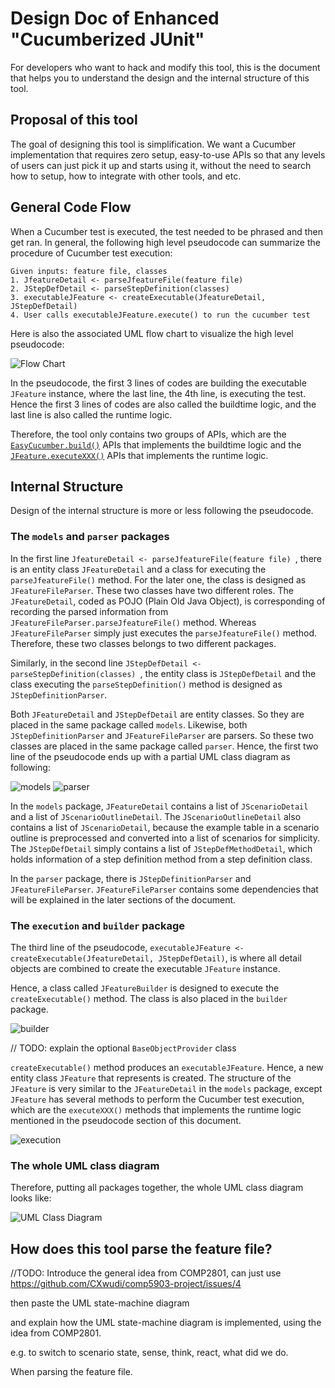 # Design Doc of Enhanced "Cucumberized JUnit"

For developers who want to hack and modify this tool,
this is the document that helps you to understand the design and the internal structure of this tool.

## Proposal of this tool

The goal of designing this tool is simplification. We want a Cucumber implementation that requires zero setup,
easy-to-use APIs so that any levels of users can just pick it up and starts using it, without the need to search how to
setup, how to integrate with other tools, and etc.

## General Code Flow

When a Cucumber test is executed, the test needed to be phrased and then get ran. In general, the following high level
pseudocode can summarize the procedure of Cucumber test execution:

```
Given inputs: feature file, classes 
1. JfeatureDetail <- parseJfeatureFile(feature file) 
2. JStepDefDetail <- parseStepDefinition(classes) 
3. executableJFeature <- createExecutable(JfeatureDetail, JStepDefDetail)
4. User calls executableJFeature.execute() to run the cucumber test
```

Here is also the associated UML flow chart to visualize the high level pseudocode:

![Flow Chart](images/5903%20diagram-Overall%20Flow.drawio.png)

In the pseudocode, the first 3 lines of codes are building the executable `JFeature` instance, where the last line, the
4th line, is executing the test. Hence the first 3 lines of codes are also called the buildtime logic, and the last line
is also called the runtime logic.

Therefore, the tool only contains two groups of APIs, which are
the [`EasyCucumber.build()`](../src/main/java/scs/comp5903/cucumber/EasyCucumber.java) APIs that implements the
buildtime logic and the [`JFeature.executeXXX()`](../src/main/java/scs/comp5903/cucumber/execution/JFeature.java) APIs
that implements the runtime logic.

## Internal Structure

Design of the internal structure is more or less following the pseudocode.

### The `models` and `parser` packages

In the first line `JfeatureDetail <- parseJfeatureFile(feature file) `, there is an entity class `JFeatureDetail` and a
class for executing the `parseJfeatureFile()` method. For the later one, the class is designed as `JFeatureFileParser`.
These two classes have two different roles. The `JFeatureDetail`, coded as POJO (Plain Old Java Object), is
corresponding of recording the parsed information from `JFeatureFileParser.parseJfeatureFile()` method.
Whereas `JFeatureFileParser` simply just executes the `parseJfeatureFile()` method. Therefore, these two classes belongs
to two different packages.

Similarly, in the second line `JStepDefDetail <- parseStepDefinition(classes) `, the entity class is `JStepDefDetail`
and the class executing the `parseStepDefinition()` method is designed as `JStepDefinitionParser`.

Both `JFeatureDetail` and `JStepDefDetail` are entity classes. So they are placed in the same package called `models`.
Likewise, both `JStepDefinitionParser` and `JFeatureFileParser` are parsers. So these two classes are placed in the same
package called `parser`. Hence, the first two line of the pseudocode ends up with a partial UML class diagram as
following:

![models](./images/5903%20diagram-UML%20Class%20Diagram.drawio-models.png)
![parser](./images/5903%20diagram-UML%20Class%20Diagram.drawio-parser.png)

In the `models` package, `JFeatureDetail`
contains a list of `JScenarioDetail` and a list of `JScenarioOutlineDetail`.
The `JScenarioOutlineDetail` also contains a list of `JScenarioDetail`,
because the example table in a scenario outline is
preprocessed and converted into a list of scenarios for simplicity.
The `JStepDefDetail` simply contains a list of `JStepDefMethodDetail`,
which holds information of a step definition method from a step definition class.

In the `parser` package, there is `JStepDefinitionParser` and `JFeatureFileParser`.
`JFeatureFileParser` contains some dependencies that will be explained in the later sections of the document.

### The `execution` and `builder` package

The third line of the pseudocode, `executableJFeature <- createExecutable(JfeatureDetail, JStepDefDetail)`, is where all
detail objects are combined to create the executable `JFeature` instance.

Hence, a class called `JFeatureBuilder` is designed to execute the `createExecutable()` method.
The class is also placed in the `builder` package.

![builder](./images/5903%20diagram-UML%20Class%20Diagram.drawio-builder.png)

// TODO: explain the optional `BaseObjectProvider` class

`createExecutable()` method produces an `executableJFeature`.
Hence, a new entity class `JFeature` that represents is created.
The structure of the `JFeature` is very similar to the `JFeatureDetail` in the `models` package, except `JFeature` has
several methods to perform the Cucumber test execution,
which are the `executeXXX()` methods that implements the runtime logic mentioned in the pseudocode section of this
document.

![execution](./images/5903%20diagram-UML%20Class%20Diagram.drawio-execution.png)

### The whole UML class diagram

Therefore, putting all packages together, the whole UML class diagram looks like:

![UML Class Diagram](./images/5903%20diagram-UML%20Class%20Diagram.drawio.png)

## How does this tool parse the feature file?

//TODO: Introduce the general idea from COMP2801, can just use https://github.com/CXwudi/comp5903-project/issues/4

then paste the UML state-machine diagram

and explain how the UML state-machine diagram is implemented, using the idea from COMP2801.

e.g. to switch to scenario state, sense, think, react, what did we do.

When parsing the feature file. 